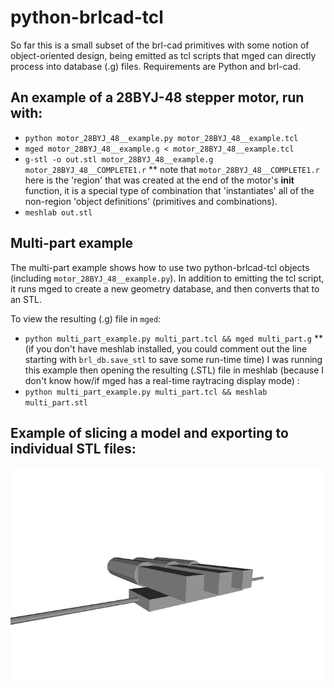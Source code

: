 # python-brlcad-tcl
So far this is a small subset of the brl-cad primitives with some notion of object-oriented design, being emitted as tcl scripts that mged can directly process into database (.g) files. Requirements are Python and brl-cad.



## An example of a 28BYJ-48 stepper motor, run with:  

* `python motor_28BYJ_48__example.py motor_28BYJ_48__example.tcl`
* `mged motor_28BYJ_48__example.g < motor_28BYJ_48__example.tcl`
* `g-stl -o out.stl motor_28BYJ_48__example.g motor_28BYJ_48__COMPLETE1.r`
** note that `motor_28BYJ_48__COMPLETE1.r` here is the 'region' that was created at the end of the motor's  __init__ function, it is a special type of combination that 'instantiates' all of the non-region 'object definitions' (primitives and combinations).
* `meshlab out.stl`


## Multi-part example

The multi-part example shows how to use two python-brlcad-tcl objects (including `motor_28BYJ_48__example.py`). In addition to emitting the tcl script, it runs mged to create a new geometry database, and then converts that to an STL.

To view the resulting (.g) file in `mged`:
* `python multi_part_example.py multi_part.tcl && mged multi_part.g`
** (if you don't have meshlab installed, you could comment out the line starting with `brl_db.save_stl` to save some run-time time)
I was running this example then opening the resulting (.STL) file in meshlab (because I don't know how/if mged has a real-time raytracing display mode) :
* `python multi_part_example.py multi_part.tcl && meshlab multi_part.stl`

## Example of slicing a model and exporting to individual STL files:
![Alt text](examples/output/microfluidic_pump_slices_manually_created_animation.gif?raw=true "Animated GIF of the STL slices being shown and hidden")